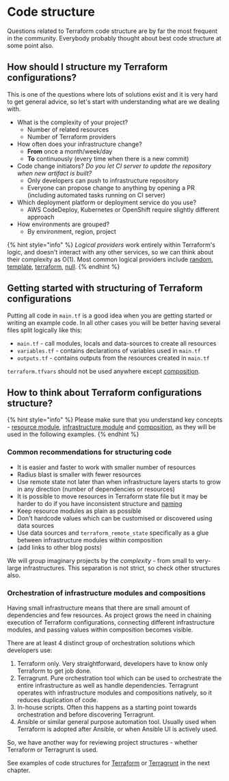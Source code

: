 # Code structure

Questions related to Terraform code structure are by far the most frequent in the community. Everybody probably thought about best code structure at some point also.

## How should I structure my Terraform configurations?

This is one of the questions where lots of solutions exist and it is very hard to get general advice, so let's start with understanding what are we dealing with.

* What is the complexity of your project?
  * Number of related resources
  * Number of Terraform providers
* How often does your infrastructure change?
  * **From** once a month/week/day
  * **To** continuously \(every time when there is a new commit\)
* Code change initiators? _Do you let CI server to update the repository when new artifact is built?_
  * Only developers can push to infrastructure repository
  * Everyone can propose change to anything by opening a PR \(including automated tasks running on CI server\)
* Which deployment platform or deployment service do you use?
  * AWS CodeDeploy, Kubernetes or OpenShift require slightly different approach
* How environments are grouped?
  * By environment, region, project

{% hint style="info" %}
_Logical providers_ work entirely within Terraform's logic, and doesn't interact with any other services, so we can think about their complexity as O\(1\). Most common logical providers include [random](https://www.terraform.io/docs/providers/random/index.html), [template](https://www.terraform.io/docs/providers/template/index.html), [terraform](https://www.terraform.io/docs/providers/terraform/index.html), [null](https://www.terraform.io/docs/providers/null/index.html).
{% endhint %}

## Getting started with structuring of Terraform configurations

Putting all code in `main.tf` is a good idea when you are getting started or writing an example code. In all other cases you will be better having several files split logically like this:

* `main.tf` - call modules, locals and data-sources to create all resources
* `variables.tf` - contains declarations of variables used in `main.tf`
* `outputs.tf` - contains outputs from the resources created in `main.tf`

`terraform.tfvars` should not be used anywhere except [composition](key-concepts.md#composition).

## How to think about Terraform configurations structure?

{% hint style="info" %}
Please make sure that you understand key concepts - [resource module](key-concepts.md#resource-module), [infrastructure module](key-concepts.md#infrastructure-module) and [composition](key-concepts.md#composition), as they will be used in the following examples.
{% endhint %}

### Common recommendations for structuring code

* It is easier and faster to work with smaller number of resources
* Radius blast is smaller with fewer resources
* Use remote state not later than when infrastructure layers starts to grow in any direction \(number of dependencies or resources\)
* It is possible to move resources in Terraform state file but it may be harder to do if you have inconsistent structure and [naming](naming.md)
* Keep resource modules as plain as possible
* Don't hardcode values which can be customised or discovered using data sources 
* Use data sources and `terraform_remote_state` specifically as a glue between infrastructure modules within composition
* \(add links to other blog posts\)

We will group imaginary projects by the _complexity_ - from small to very-large infrastructures. This separation is not strict, so check other structures also.

### Orchestration of infrastructure modules and compositions

Having small infrastructure means that there are small amount of dependencies and few resources. As project grows the need in chaining execution of Terraform configurations, connecting different infrastructure modules, and passing values within composition becomes visible.

There are at least 4 distinct group of orchestration solutions which developers use:

1. Terraform only. Very straightforward, developers have to know only Terraform to get job done. 
2. Terragrunt. Pure orchestration tool which can be used to orchestrate the entire infrastructure as well as handle dependencies. Terragrunt operates with infrastructure modules and compositions natively, so it reduces duplication of code.
3. In-house scripts. Often this happens as a starting point towards orchestration and before discovering Terragrunt.
4. Ansible or similar general purpose automation tool. Usually used when Terraform is adopted after Ansible, or when Ansible UI is actively used.

So, we have another way for reviewing project structures - whether Terraform or Terragrunt is used.

See examples of code structures for [Terraform](examples/terraform-1/terraform.md) or [Terragrunt](examples/terragrunt.md) in the next chapter.

